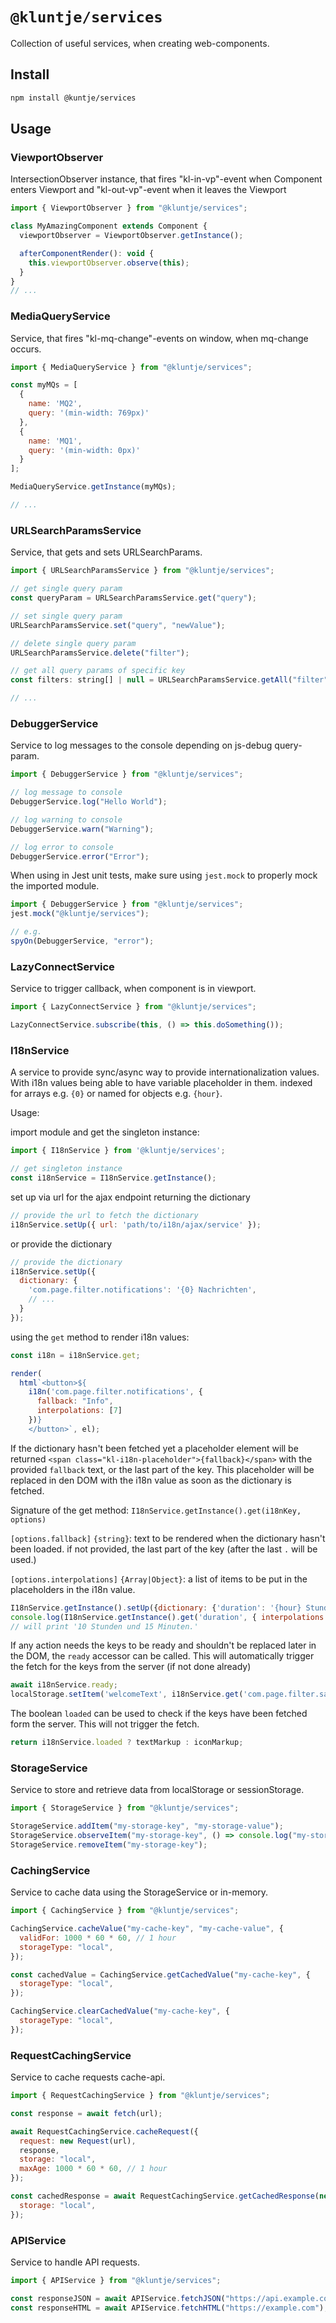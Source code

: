 # `@kluntje/services`

Collection of useful services, when creating web-components.

## Install

```sh
npm install @kuntje/services
```

## Usage

### ViewportObserver

IntersectionObserver instance, that fires "kl-in-vp"-event when Component enters Viewport and "kl-out-vp"-event when it leaves the Viewport

```javascript
import { ViewportObserver } from "@kluntje/services";

class MyAmazingComponent extends Component {
  viewportObserver = ViewportObserver.getInstance();

  afterComponentRender(): void {
    this.viewportObserver.observe(this);
  }
}
// ...

```

### MediaQueryService

Service, that fires "kl-mq-change"-events on window, when mq-change occurs.

```javascript
import { MediaQueryService } from "@kluntje/services";

const myMQs = [
  {
    name: 'MQ2',
    query: '(min-width: 769px)'
  },
  {
    name: 'MQ1',
    query: '(min-width: 0px)'
  }
];

MediaQueryService.getInstance(myMQs);

// ...

```

### URLSearchParamsService

Service, that gets and sets URLSearchParams.

```javascript
import { URLSearchParamsService } from "@kluntje/services";

// get single query param
const queryParam = URLSearchParamsService.get("query");

// set single query param
URLSearchParamsService.set("query", "newValue");

// delete single query param
URLSearchParamsService.delete("filter");

// get all query params of specific key
const filters: string[] | null = URLSearchParamsService.getAll("filter");

// ...

```

### DebuggerService

Service to log messages to the console depending on js-debug query-param.

```javascript
import { DebuggerService } from "@kluntje/services";

// log message to console
DebuggerService.log("Hello World");

// log warning to console
DebuggerService.warn("Warning");

// log error to console
DebuggerService.error("Error");

```

When using in Jest unit tests, make sure using `jest.mock` to properly mock the imported module.

```javascript
import { DebuggerService } from "@kluntje/services";
jest.mock("@kluntje/services");

// e.g.
spyOn(DebuggerService, "error");
```

### LazyConnectService

Service to trigger callback, when component is in viewport.

```javascript
import { LazyConnectService } from "@kluntje/services";

LazyConnectService.subscribe(this, () => this.doSomething());

```

### I18nService

A service to provide sync/async way to provide internationalization values.
With i18n values being able to have variable placeholder in them. indexed for arrays e.g. `{0}` or named for objects e.g. `{hour}`.

Usage:

import module and get the singleton instance:

```javascript
import { I18nService } from '@kluntje/services';

// get singleton instance
const i18nService = I18nService.getInstance();
```

set up via url for the ajax endpoint returning the dictionary

```javascript
// provide the url to fetch the dictionary
i18nService.setUp({ url: 'path/to/i18n/ajax/service' });

```

or provide the dictionary

```javascript
// provide the dictionary
i18nService.setUp({
  dictionary: {
    'com.page.filter.notifications': '{0} Nachrichten',
    // ...
  }
});
```

using the `get` method to render i18n values:

```javascript
const i18n = i18nService.get;

render(
  html`<button>${
    i18n('com.page.filter.notifications', {
      fallback: "Info",
      interpolations: [7]
    })}
    </button>`, el);
```

If the dictionary hasn't been fetched yet a placeholder element will be returned `<span class="kl-i18n-placeholder">{fallback}</span>` with the provided `fallback` text, or the last part of the key. This placeholder will be replaced in den DOM with the i18n value as soon as the dictionary is fetched.

Signature of the get method: `I18nService.getInstance().get(i18nKey, options)`

`[options.fallback]` `{string}`: text to be rendered when the dictionary hasn't been loaded. if not provided, the last part of the key (after the last `.` will be used.)

`[options.interpolations]` `{Array|Object}`: a list of items to be put in the placeholders in the i18n value.

```javascript
I18nService.getInstance().setUp({dictionary: {'duration': '{hour} Stunden und {minutes} Minuten.'}})
console.log(I18nService.getInstance().get('duration', { interpolations: { hour: '10', minutes: '15' } }))
// will print '10 Stunden und 15 Minuten.'

```

If any action needs the keys to be ready and shouldn't be replaced later in the DOM, the `ready` accessor can be called. This will automatically trigger the fetch for the keys from the server (if not done already)

```javascript
await i18nService.ready;
localStorage.setItem('welcomeText', i18nService.get('com.page.filter.salutation', {interpolations: userInfo}));
```

The boolean `loaded` can be used to check if the keys have been fetched form the server. This will not trigger the fetch.

```javascript
return i18nService.loaded ? textMarkup : iconMarkup;
```

### StorageService

Service to store and retrieve data from localStorage or sessionStorage.

```javascript
import { StorageService } from "@kluntje/services";

StorageService.addItem("my-storage-key", "my-storage-value");
StorageService.observeItem("my-storage-key", () => console.log("my-storage-key has changed"));
StorageService.removeItem("my-storage-key");
```

### CachingService

Service to cache data using the StorageService or in-memory.

```javascript
import { CachingService } from "@kluntje/services";

CachingService.cacheValue("my-cache-key", "my-cache-value", {
  validFor: 1000 * 60 * 60, // 1 hour
  storageType: "local",
});

const cachedValue = CachingService.getCachedValue("my-cache-key", {
  storageType: "local",
});

CachingService.clearCachedValue("my-cache-key", {
  storageType: "local",
});
```

### RequestCachingService

Service to cache requests cache-api.

```javascript
import { RequestCachingService } from "@kluntje/services";

const response = await fetch(url);

await RequestCachingService.cacheRequest({
  request: new Request(url),
  response,
  storage: "local",
  maxAge: 1000 * 60 * 60, // 1 hour
});

const cachedResponse = await RequestCachingService.getCachedResponse(new Request(url), {
  storage: "local",
});
```

### APIService

Service to handle API requests.

```javascript
import { APIService } from "@kluntje/services";

const responseJSON = await APIService.fetchJSON("https://api.example.com/data");
const responseHTML = await APIService.fetchHTML("https://example.com");
```